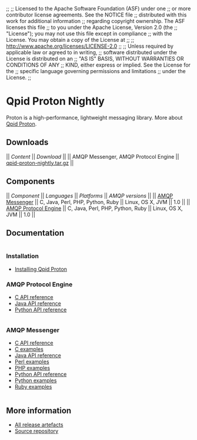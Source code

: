 ;;
;; Licensed to the Apache Software Foundation (ASF) under one
;; or more contributor license agreements.  See the NOTICE file
;; distributed with this work for additional information
;; regarding copyright ownership.  The ASF licenses this file
;; to you under the Apache License, Version 2.0 (the
;; "License"); you may not use this file except in compliance
;; with the License.  You may obtain a copy of the License at
;; 
;;   http://www.apache.org/licenses/LICENSE-2.0
;; 
;; Unless required by applicable law or agreed to in writing,
;; software distributed under the License is distributed on an
;; "AS IS" BASIS, WITHOUT WARRANTIES OR CONDITIONS OF ANY
;; KIND, either express or implied.  See the License for the
;; specific language governing permissions and limitations
;; under the License.
;;

# Qpid Proton Nightly

Proton is a high-performance, lightweight messaging library. More
about [Qpid
Proton](file:///home/jross/transom/output/proton/index.html).

## Downloads

  || *Content* || *Download* ||
  || AMQP Messenger, AMQP Protocol Engine || [qpid-proton-nightly.tar.gz](http://www.apache.org/dist/qpid/proton/nightly/qpid-proton-nightly.tar.gz) ||

## Components

  || *Component* || *Languages* || *Platforms* || *AMQP versions* ||
  || [AMQP Messenger](@site-url@/components/messenger/index.html) || C, Java, Perl, PHP, Python, Ruby || Linux, OS X, JVM || 1.0 ||
  || [AMQP Protocol Engine](@site-url@/components/protocol-engine/index.html) || C, Java, Perl, PHP, Python, Ruby || Linux, OS X, JVM || 1.0 ||

## Documentation

<div class="two-column" markdown="1">
<div class="column" markdown="1">

### Installation

 - [Installing Qpid Proton](http://svn.apache.org/repos/asf/qpid/proton/trunk/README)

### AMQP Protocol Engine

 - [C API reference](protocol-engine/c/api/index.html)
 - [Java API reference](protocol-engine/java/api/index.html)
 - [Python API reference](protocol-engine/python/api/index.html)

</div>
<div class="column" markdown="1">

### AMQP Messenger

 - [C API reference](protocol-engine/c/api/messenger_8h.html)
 - [C examples](messenger/c/examples/index.html)
 - [Java API reference](protocol-engine/java/api/org/apache/qpid/proton/messenger/Messenger.html)
 - [Perl examples](messenger/perl/examples/index.html)
 - [PHP examples](messenger/php/examples/index.html)
 - [Python API reference](protocol-engine/python/api/proton.Messenger-class.html)
 - [Python examples](messenger/python/examples/index.html)
 - [Ruby examples](messenger/ruby/examples/index.html)

</div>
</div>

## More information

 - [All release artefacts](http://www.apache.org/dist/qpid/proton/nightly)
 - [Source repository](http://svn.apache.org/repos/asf/qpid/proton/trunk)
